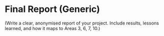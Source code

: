 # Final Report (Generic)

(Write a clear, anonymised report of your project. Include results, lessons learned, and how it maps to Areas 3, 6, 7, 10.)
